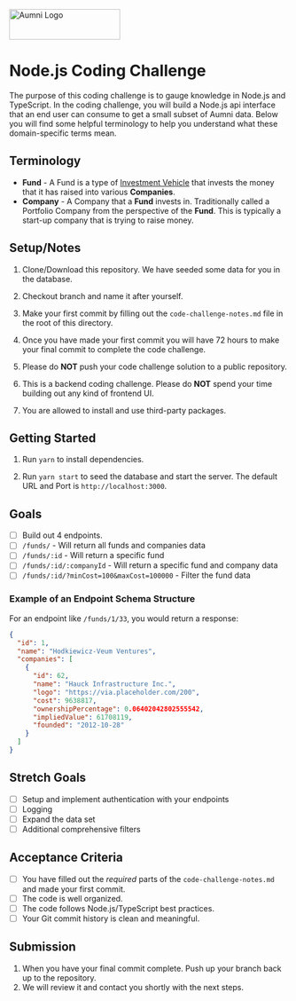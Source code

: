 <img src="https://aumni-public.s3.amazonaws.com/AumniLogoColor.png" alt="Aumni Logo" width="200" height="55">

# Node.js Coding Challenge

The purpose of this coding challenge is to gauge knowledge in Node.js and TypeScript. In the coding challenge, you will build a Node.js api interface that an end user can consume to get a small subset of Aumni data. Below you will find some helpful terminology to help you understand what these domain-specific terms mean.

## Terminology

- **Fund** - A Fund is a type of [Investment Vehicle](https://www.investopedia.com/terms/i/investmentvehicle.asp) that invests the money that it has raised into various **Companies**.
- **Company** - A Company that a **Fund** invests in. Traditionally called a Portfolio Company from the perspective of the **Fund**. This is typically a start-up company that is trying to raise money.

## Setup/Notes

1. Clone/Download this repository. We have seeded some data for you in the database.

2. Checkout branch and name it after yourself.

3. Make your first commit by filling out the `code-challenge-notes.md` file in the root of this directory.

4. Once you have made your first commit you will have 72 hours to make your final commit to complete the code challenge.

5. Please do **NOT** push your code challenge solution to a public repository.

6. This is a backend coding challenge. Please do **NOT** spend your time building out any kind of frontend UI.

7. You are allowed to install and use third-party packages.

## Getting Started

1. Run `yarn` to install dependencies.

2. Run `yarn start` to seed the database and start the server. The default URL and Port is `http://localhost:3000`.

## Goals

- [ ] Build out 4 endpoints.
- [ ] `/funds/` - Will return all funds and companies data
- [ ] `/funds/:id` - Will return a specific fund
- [ ] `/funds/:id/:companyId` - Will return a specific fund and company data
- [ ] `/funds/:id/?minCost=100&maxCost=100000` - Filter the fund data

### Example of an Endpoint Schema Structure

For an endpoint like `/funds/1/33`, you would return a response:

```json
{
  "id": 1,
  "name": "Hodkiewicz-Veum Ventures",
  "companies": [
    {
      "id": 62,
      "name": "Hauck Infrastructure Inc.",
      "logo": "https://via.placeholder.com/200",
      "cost": 9638817,
      "ownershipPercentage": 0.06402042802555542,
      "impliedValue": 61708119,
      "founded": "2012-10-28"
    }
  ]
}
```

## Stretch Goals

- [ ] Setup and implement authentication with your endpoints
- [ ] Logging
- [ ] Expand the data set
- [ ] Additional comprehensive filters

## Acceptance Criteria

- [ ] You have filled out the _required_ parts of the `code-challenge-notes.md` and made your first commit.
- [ ] The code is well organized.
- [ ] The code follows Node.js/TypeScript best practices.
- [ ] Your Git commit history is clean and meaningful.

## Submission

1. When you have your final commit complete. Push up your branch back up to the repository.
2. We will review it and contact you shortly with the next steps.
